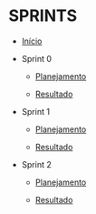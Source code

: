 # SPRINTS

* [Início](/)

- Sprint 0

  - [Planejamento](/sprints/sprint0/planejamento.md) 

  - [Resultado](/sprints/sprint0/resultado.md)

- Sprint 1

  - [Planejamento](/sprints/sprint1/planejamento.md) 

  - [Resultado](/sprints/sprint1/resultado.md)

- Sprint 2

  - [Planejamento](/sprints/sprint2/planejamento.md) 

  - [Resultado](/sprints/sprint2/resultado.md)